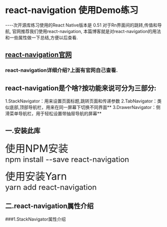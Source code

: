 # react-navigation 使用Demo练习
----次开源库练习使用的React Native版本是 0.51
对于Rn界面间的跳转,传值和导航, 官网推荐我们使用react-navigation,
本篇博客就是对react-navigation的用法和一些属性做一下总结,方便以后查看.
## [react-navigation官网](https://reactnavigation.org/)
### react-navigation详细介绍?上面有官网自己查看.
## react-navigation是个啥?按功能来说可分为三部分:
1.StackNavigator：用来设置页面标题,跳转页面和传递参数
2.TabNavigator：类似底部,顶部导航栏，用来在同一屏幕下切换不同界面**
3.DrawerNavigator：侧滑菜单导航栏，用于轻松设置带抽屉导航的屏幕**
## 一.安装此库
<font size="6">使用NPM安装</font><br /> 
<font size="5">npm install --save react-navigation</font><br /> 

<font size="6">使用安装Yarn </font><br /> 
<font size="5">yarn add react-navigation</font><br /> 

## 二.react-navigation属性介绍
###1.StackNavigator属性介绍
